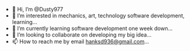 - 👋 Hi, I’m @Dusty977
- 👀 I’m interested in mechanics, art, technology software development, learning...
- 🌱 I’m currently learning  software development one week down...
- 💞️ I’m looking to collaborate on developing my big idea...
- 📫 How to reach me by email hanksd936@gmail.com...

<!---
Dirty977/Dirty977 is a ✨ special ✨ repository because its `README.md` (this file) appears on your GitHub profile.
You can click the Preview link to take a look at your changes.
--->


